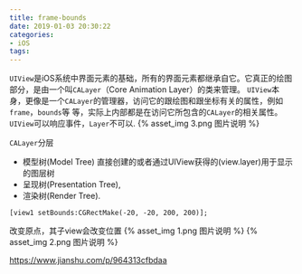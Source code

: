 ```yaml
---
title: frame-bounds
date: 2019-01-03 20:30:22
categories:
- iOS
tags:
---
```



`UIView`是iOS系统中界面元素的基础，所有的界面元素都继承自它。它真正的绘图部分，是由一个叫`CALayer`（Core Animation Layer）的类来管理。 `UIView`本身，更像是一个`CALayer`的管理器，访问它的跟绘图和跟坐标有关的属性，例如`frame`，`bounds`等 等，实际上内部都是在访问它所包含的`CALayer`的相关属性。
`UIView`可以响应事件，`Layer`不可以.
{% asset_img 3.png 图片说明 %}

`CALayer`分层
- 模型树(Model Tree) 直接创建的或者通过UIView获得的(view.layer)用于显示的图层树
- 呈现树(Presentation Tree),
- 渲染树(Render Tree). 

```
[view1 setBounds:CGRectMake(-20, -20, 200, 200)];
```

改变原点，其子view会改变位置
{% asset_img 1.png 图片说明 %}
{% asset_img 2.png 图片说明 %}



https://www.jianshu.com/p/964313cfbdaa
